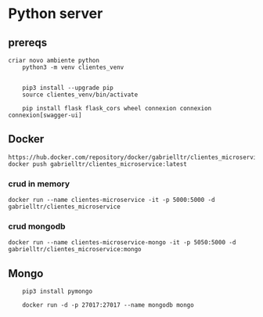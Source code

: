 # Python server

## prereqs
        
    criar novo ambiente python
        python3 -m venv clientes_venv
        
        
        pip3 install --upgrade pip
        source clientes_venv/bin/activate
        
        pip install flask flask_cors wheel connexion connexion connexion[swagger-ui]
        
        
    
## Docker
    
    https://hub.docker.com/repository/docker/gabrielltr/clientes_microservice
    docker push gabrielltr/clientes_microservice:latest
    
### crud in memory
    docker run --name clientes-microservice -it -p 5000:5000 -d gabrielltr/clientes_microservice

### crud mongodb
    docker run --name clientes-microservice-mongo -it -p 5050:5000 -d gabrielltr/clientes_microservice:mongo

## Mongo

        pip3 install pymongo
 
        docker run -d -p 27017:27017 --name mongodb mongo
